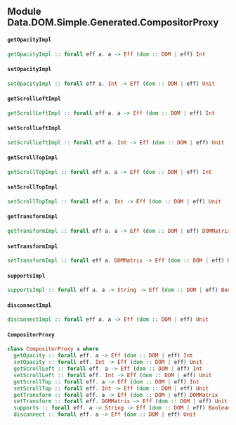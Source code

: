 ## Module Data.DOM.Simple.Generated.CompositorProxy

#### `getOpacityImpl`

``` purescript
getOpacityImpl :: forall eff a. a -> Eff (dom :: DOM | eff) Int
```

#### `setOpacityImpl`

``` purescript
setOpacityImpl :: forall eff a. Int -> Eff (dom :: DOM | eff) Unit
```

#### `getScrollLeftImpl`

``` purescript
getScrollLeftImpl :: forall eff a. a -> Eff (dom :: DOM | eff) Int
```

#### `setScrollLeftImpl`

``` purescript
setScrollLeftImpl :: forall eff a. Int -> Eff (dom :: DOM | eff) Unit
```

#### `getScrollTopImpl`

``` purescript
getScrollTopImpl :: forall eff a. a -> Eff (dom :: DOM | eff) Int
```

#### `setScrollTopImpl`

``` purescript
setScrollTopImpl :: forall eff a. Int -> Eff (dom :: DOM | eff) Unit
```

#### `getTransformImpl`

``` purescript
getTransformImpl :: forall eff a. a -> Eff (dom :: DOM | eff) DOMMatrix
```

#### `setTransformImpl`

``` purescript
setTransformImpl :: forall eff a. DOMMatrix -> Eff (dom :: DOM | eff) Unit
```

#### `supportsImpl`

``` purescript
supportsImpl :: forall eff a. a -> String -> Eff (dom :: DOM | eff) Boolean
```

#### `disconnectImpl`

``` purescript
disconnectImpl :: forall eff a. a -> Eff (dom :: DOM | eff) Unit
```

#### `CompositorProxy`

``` purescript
class CompositorProxy a where
  getOpacity :: forall eff. a -> Eff (dom :: DOM | eff) Int
  setOpacity :: forall eff. Int -> Eff (dom :: DOM | eff) Unit
  getScrollLeft :: forall eff. a -> Eff (dom :: DOM | eff) Int
  setScrollLeft :: forall eff. Int -> Eff (dom :: DOM | eff) Unit
  getScrollTop :: forall eff. a -> Eff (dom :: DOM | eff) Int
  setScrollTop :: forall eff. Int -> Eff (dom :: DOM | eff) Unit
  getTransform :: forall eff. a -> Eff (dom :: DOM | eff) DOMMatrix
  setTransform :: forall eff. DOMMatrix -> Eff (dom :: DOM | eff) Unit
  supports :: forall eff. a -> String -> Eff (dom :: DOM | eff) Boolean
  disconnect :: forall eff. a -> Eff (dom :: DOM | eff) Unit
```


